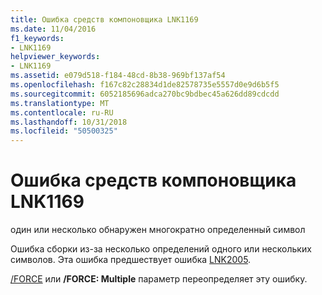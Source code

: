 ```yaml
---
title: Ошибка средств компоновщика LNK1169
ms.date: 11/04/2016
f1_keywords:
- LNK1169
helpviewer_keywords:
- LNK1169
ms.assetid: e079d518-f184-48cd-8b38-969bf137af54
ms.openlocfilehash: f167c82c28834d1de82578735e5557d0e9d6b5f5
ms.sourcegitcommit: 6052185696adca270bc9bdbec45a626dd89cdcdd
ms.translationtype: MT
ms.contentlocale: ru-RU
ms.lasthandoff: 10/31/2018
ms.locfileid: "50500325"
---
```

# <a name="linker-tools-error-lnk1169"></a>Ошибка средств компоновщика LNK1169

один или несколько обнаружен многократно определенный символ

Ошибка сборки из-за несколько определений одного или нескольких символов. Эта ошибка предшествует ошибка [LNK2005](../../error-messages/tool-errors/linker-tools-error-lnk2005.md).

[/FORCE](../../build/reference/force-force-file-output.md) или **/FORCE: Multiple** параметр переопределяет эту ошибку.